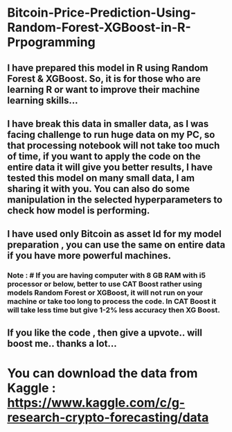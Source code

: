 # Bitcoin-Price-Prediction-Using-Random-Forest-XGBoost-in-R-Prpogramming

## I have prepared this model in R using Random Forest & XGBoost. So, it is for those who are learning R or want to improve their machine learning skills...

## I have break this data in smaller data, as I was facing challenge to run huge data on my PC, so that processing notebook will not take too much of time, if you want to apply the code on the entire data it will give you better results, I have tested this model on many small data, I am sharing it with you. You can also do some manipulation in the selected hyperparameters to check how model is performing.

## I have used only Bitcoin as asset Id for my model preparation , you can use the same on entire data if you have more powerful machines. 

### Note : # If you are having computer with 8 GB RAM with i5 processor or below, better to use CAT Boost rather using models Random Forest or XGBoost, it will not run on your machine or take too long to process the code. In CAT Boost it will take less time but give 1-2% less accuracy then XG Boost.

## If you like the code , then give a upvote.. will boost me.. thanks a lot...

# You can download the data from Kaggle : https://www.kaggle.com/c/g-research-crypto-forecasting/data
